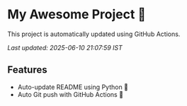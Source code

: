 # My Awesome Project 🚀

This project is automatically updated using GitHub Actions.

_Last updated: 2025-06-10 21:07:59 IST_

## Features
- Auto-update README using Python 🐍
- Auto Git push with GitHub Actions 🤖
